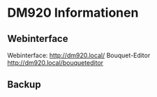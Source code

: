 # DM920 Informationen


## Webinterface
Webinterface: http://dm920.local/
Bouquet-Editor http://dm920.local/bouqueteditor

## Backup
